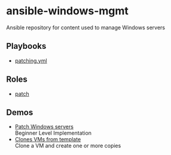 # ansible-windows-mgmt

Ansible repository for content used to manage Windows servers

## Playbooks
- [patching.yml](./patching.yml)

## Roles
- [patch](./roles/patch/README.md)

## Demos
- [Patch Windows servers](./demos/patch.yml)<br>Beginner Level Implementation
- [Clones VMs from template](./demos/proxmox_vm_clone.yml)<br>Clone a VM and create one or more copies